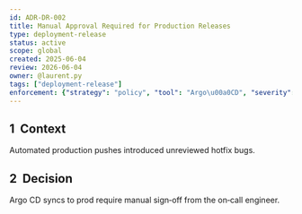 ```yaml
---
id: ADR-DR-002
title: Manual Approval Required for Production Releases
type: deployment-release
status: active
scope: global
created: 2025-06-04
review: 2026-06-04
owner: @laurent.py
tags: ["deployment-release"]
enforcement: {"strategy": "policy", "tool": "Argo\u00a0CD", "severity": "error"}
---
```

## 1  Context
Automated production pushes introduced unreviewed hotfix bugs.

## 2  Decision
Argo CD syncs to prod require manual sign‑off from the on‑call engineer.
